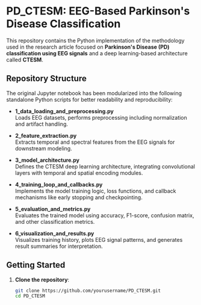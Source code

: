 # PD_CTESM: EEG-Based Parkinson's Disease Classification

This repository contains the Python implementation of the methodology used in the research article focused on **Parkinson's Disease (PD) classification using EEG signals** and a deep learning-based architecture called **CTESM**.

## Repository Structure

The original Jupyter notebook has been modularized into the following standalone Python scripts for better readability and reproducibility:

- **1_data_loading_and_preprocessing.py**  
  Loads EEG datasets, performs preprocessing including normalization and artifact handling.

- **2_feature_extraction.py**  
  Extracts temporal and spectral features from the EEG signals for downstream modeling.

- **3_model_architecture.py**  
  Defines the CTESM deep learning architecture, integrating convolutional layers with temporal and spatial encoding modules.

- **4_training_loop_and_callbacks.py**  
  Implements the model training logic, loss functions, and callback mechanisms like early stopping and checkpointing.

- **5_evaluation_and_metrics.py**  
  Evaluates the trained model using accuracy, F1-score, confusion matrix, and other classification metrics.

- **6_visualization_and_results.py**  
  Visualizes training history, plots EEG signal patterns, and generates result summaries for interpretation.

## Getting Started

1. **Clone the repository**:
   ```bash
   git clone https://github.com/yourusername/PD_CTESM.git
   cd PD_CTESM
